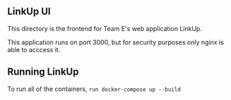 ## LinkUp UI
This directory is the frontend for Team E's web application LinkUp.

This application runs on port 3000, but for security purposes only nginx is able to acccess it.

## Running LinkUp
To run all of the containers, `run docker-compose up --build`
